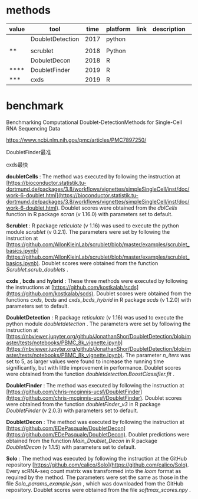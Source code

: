

# methods

| value | tool             | time | platform | link | description |  |
| ----- | ---------------- | ---- | -------- | ---- | ----------- | - |
|       | DoubletDetection | 2017 | python   |      |             |  |
|       |                  |      |          |      |             |  |
| **    | scrublet         | 2018 | Python   |      |             |  |
|       | DobuletDecon     | 2018 | R        |      |             |  |
| ****  | DoubletFinder    | 2019 | R        |      |             |  |
| ***   | cxds             | 2019 | R        |      |             |  |



# benchmark

Benchmarking Computational Doublet-DetectionMethods for Single-Cell RNA Sequencing Data

https://www.ncbi.nlm.nih.gov/pmc/articles/PMC7897250/

DoubletFinder最准

cxds最快


 **doubletCells** : The method was executed by following the instruction at [https://bioconductor.statistik.tu-dortmund.de/packages/3.8/workflows/vignettes/simpleSingleCell/inst/doc/work-6-doublet.html](https://bioconductor.statistik.tu-dortmund.de/packages/3.8/workflows/vignettes/simpleSingleCell/inst/doc/work-6-doublet.html). Doublet scores were obtained from the *dblCells* function in R package *scran* (v 1.16.0) with parameters set to default.

 **Scrublet** : R package *reticulate* (v 1.16) was used to execute the python module *scrublet* (v 0.2.1). The parameters were set by following the instruction at [https://github.com/AllonKleinLab/scrublet/blob/master/examples/scrublet_basics.ipynb](https://github.com/AllonKleinLab/scrublet/blob/master/examples/scrublet_basics.ipynb). Doublet scores were obtained from the function  *Scrublet.scrub_doublets* .

 **cxds** , **bcds** and  **hybrid** : These three methods were executed by following the instructions at [https://github.com/kostkalab/scds](https://github.com/kostkalab/scds). Doublet scores were obtained from the functions *cxds, bcds* and *cxds_bcds_hybrid* in R package *scds* (v 1.2.0) with parameters set to default.

 **DoubletDetection** : R package *reticulate* (v 1.16) was used to execute the python module  *doubletdetection* . The parameters were set by following the instruction at [https://nbviewer.jupyter.org/github/JonathanShor/DoubletDetection/blob/master/tests/notebooks/PBMC_8k_vignette.ipynb](https://nbviewer.jupyter.org/github/JonathanShor/DoubletDetection/blob/master/tests/notebooks/PBMC_8k_vignette.ipynb). The parameter *n_iters* was set to 5, as larger values were found to increase the running time significantly, but with little improvement in performance. Doublet scores were obtained from the function  *doubletdetection.BoostClassifier.fit* .

 **DoubletFinder** : The method was executed by following the instruction at [https://github.com/chris-mcginnis-ucsf/DoubletFinder](https://github.com/chris-mcginnis-ucsf/DoubletFinder). Doublet scores were obtained from the function *doubletFinder_v3* in R package *DoubletFinder* (v 2.0.3) with parameters set to default.

 **DoubletDecon** : The method was executed by following the instruction at [https://github.com/EDePasquale/DoubletDecon](https://github.com/EDePasquale/DoubletDecon). Doublet predictions were obtained from the function *Main_Doublet_Decon* in R package *DoubletDecon* (v 1.1.5) with parameters set to default.

 **Solo** : The method was executed by following the instruction at the GitHub repository [https://github.com/calico/Solo](https://github.com/calico/Solo). Every scRNA-seq count matrix was transformed into the *loom* format as required by the method. The parameters were set the same as those in the file  *Solo_params_example.json* , which was downloaded from the GitHub repository. Doublet scores were obtained from the file  *softmax_scores.npy* .
